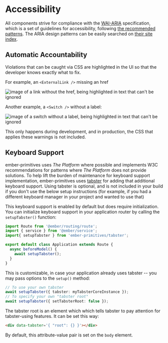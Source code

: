 # Accessibility

All components strive for compliance with the [WAI-ARIA](https://www.w3.org/TR/wai-aria/) specification, which is a set of guidelines for accessibility, following [the recommended patterns](https://www.w3.org/WAI/ARIA/apg/patterns/).
The ARIA design patterns can be easily searched on [their site index](https://www.w3.org/WAI/ARIA/apg/example-index/).


## Automatic Accountability

Violations that can be caught via CSS are highlighted in the UI so that the developer knows exactly what to fix.

For example, an `<ExternalLink />` missing an href

![image of a link without the href, being highlighted in text that can't be ignored](/images/link-missing-href.png)
<!--
```gjs live no-shadow
import { ExternalLink } from 'ember-primitives';

<template>
  <ExternalLink>
    link to no where
  </ExternalLink>
</template>
```
-->


Another example, a `<Switch />` without a label:

![image of a switch without a label, being highlighted in text that can't be ignored](/images/checkbox-missing-label.png)

<!--
```gjs live no-shadow
import { Switch } from 'ember-primitives';

<template>
  <Switch style="display: inline-block" as |s|>
    <s.Control />
  </Switch>
</template>
```
-->

This only happens during development, and in production, the CSS that applies these warnings is not included.

## Keyboard Support

ember-primitives uses _The Platform_ where possible and implements W3C recommendations for patterns where _The Platform_ does not provide solutions. To help lift the burden of maintenance for keyboard support implementation, ember-primitives uses [tabster](https://tabster.io/) for adding that additional keyboard support. Using tabster is optional, and is not included in your build if you don't use the below setup instructions (for example, if you had a different keyboard manager in your project and wanted to use that)

This keyboard support is enabled by default but does require initialization. You can initialize keyboard support in your application router by calling the `setupTabster()` function:
```ts
import Route from '@ember/routing/route';
import { service } from '@ember/service';
import{ setupTabster } from 'ember-primitives/tabster';

export default class Application extends Route {
  async beforeModel() {
    await setupTabster();
  }
}
```

This is customizable, in case your application already uses tabster -- you may pass options to the `setup()` method:
```ts
// To use your own tabster
await setupTabster({ tabster: myTabsterCoreInstance });
// To specify your own "tabster root" 
await setupTabster({ setTabsterRoot: false });
```

The tabster root is an element which which tells tabster to pay attention for tabster-using features.
It can be set this way:
```html
<div data-tabster='{ "root": {} }'></div>
```

By default, this attribute-value pair is set on the `body` element.
